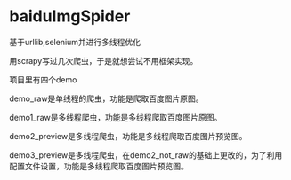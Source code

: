 # baiduImgSpider
基于urllib,selenium并进行多线程优化

用scrapy写过几次爬虫，于是就想尝试不用框架实现。

项目里有四个demo

demo_raw是单线程的爬虫，功能是爬取百度图片原图。

demo1_raw是多线程爬虫，功能是多线程爬取百度图片原图。

demo2_preview是多线程爬虫，功能是多线程爬取百度图片预览图。

demo3_preview是多线程爬虫，在demo2_not_raw的基础上更改的，为了利用配置文件设置，功能是多线程爬取百度图片预览图。
